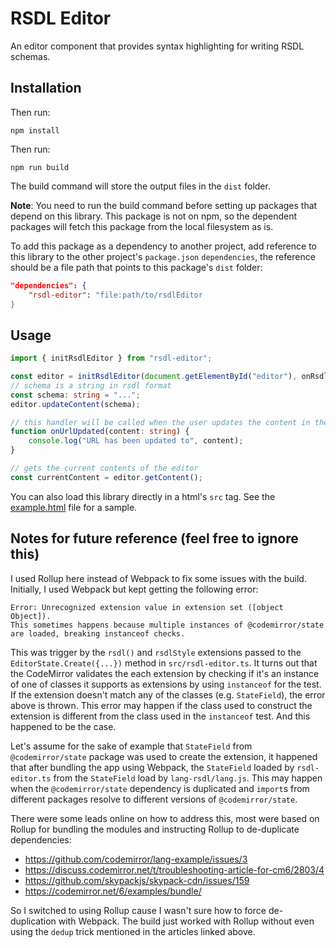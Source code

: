 # RSDL Editor

An editor component that provides syntax highlighting for writing RSDL schemas.

## Installation

Then run:

```
npm install
```

Then run:

```
npm run build
```

The build command will store the output files in the `dist` folder.

**Note**: You need to run the build command before setting up packages that depend on this library. This package is not on npm, so the dependent
packages will fetch this package from the local filesystem as is.

To add this package as a dependency to another project, add reference to this library to
the other project's `package.json` `dependencies`, the reference should be a file
path that points to this package's `dist` folder:

```json
"dependencies": {
    "rsdl-editor": "file:path/to/rsdlEditor
}
```

## Usage

```ts
import { initRsdlEditor } from "rsdl-editor";

const editor = initRsdlEditor(document.getElementById("editor"), onRsdlUpdated);
// schema is a string in rsdl format
const schema: string = "...";
editor.updateContent(schema);

// this handler will be called when the user updates the content in the editor
function onUrlUpdated(content: string) {
    console.log("URL has been updated to", content);
}

// gets the current contents of the editor
const currentContent = editor.getContent();

```

You can also load this library directly in a html's `src` tag. See the [example.html](./example.html) file for a sample.

## Notes for future reference (feel free to ignore this)

I used Rollup here instead of Webpack to fix some issues with the build. Initially, I used Webpack
but kept getting the following error:
```
Error: Unrecognized extension value in extension set ([object Object]).
This sometimes happens because multiple instances of @codemirror/state are loaded, breaking instanceof checks.
```

This was trigger by the `rsdl()` and `rsdlStyle` extensions passed to the `EditorState.Create({...})` method
in `src/rsdl-editor.ts`. It turns out that the CodeMirror validates the each extension by checking if it's an
instance of one of classes it supports as extensions by using `instanceof` for the test. If the extension doesn't
match any of the classes (e.g. `StateField`), the error above is thrown. This error may happen if the class used
to construct the extension is different from the class used in the `instanceof` test. And this happened to be the case.

Let's assume for the sake of example that `StateField` from `@codemirror/state` package was used to create the extension,
it happened that after bundling the app using Webpack, the `StateField` loaded by `rsdl-editor.ts`
from the `StateField` load by `lang-rsdl/lang.js`. This may happen when the `@codemirror/state` dependency is duplicated and
`import`s from different packages resolve to different versions of `@codemirror/state`.

There were some leads online on how to address this, most were based on Rollup for bundling the modules and instructing Rollup
to de-duplicate dependencies:
- https://github.com/codemirror/lang-example/issues/3
- https://discuss.codemirror.net/t/troubleshooting-article-for-cm6/2803/4
- https://github.com/skypackjs/skypack-cdn/issues/159
- https://codemirror.net/6/examples/bundle/

So I switched to using Rollup cause I wasn't sure how to force de-duplication with Webpack. The build just worked with Rollup
without even using the `dedup` trick mentioned in the articles linked above.